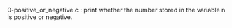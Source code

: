 0-positive_or_negative.c : print whether the number stored in the variable n is positive or negative.

